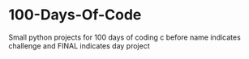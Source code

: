 # 100-Days-Of-Code
Small python projects for 100 days of coding
c before name indicates challenge and FINAL indicates day project